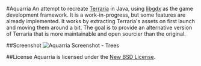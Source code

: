 #Aquarria
An attempt to recreate [Terraria](http://terraria.org/) in Java, using [libgdx](http://libgdx.badlogicgames.com/) as the
game development framework. It is a work-in-progress, but some features are already implemented. It works by extracting
Terraria's assets on first launch and moving them around a bit. The goal is to provide an alternative version of Terraria
that is more maintainable and open sourcier than the original.

##Screenshot
![Aquarria Screenshot - Trees](https://www.dropbox.com/s/3ls375ztmgdhap1/Aquarria%20Screenshot%20-%20Trees.png?raw=1)

##License
Aquarria is licensed under the [New BSD License](http://choosealicense.com/licenses/bsd-3-clause/).
